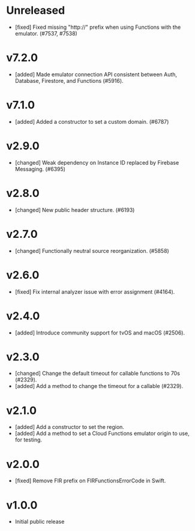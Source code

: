 # Unreleased
- [fixed] Fixed missing "http://" prefix when using Functions with the emulator. (#7537, #7538)

# v7.2.0
- [added] Made emulator connection API consistent between Auth, Database, Firestore, and Functions (#5916).

# v7.1.0
- [added] Added a constructor to set a custom domain. (#6787)

# v2.9.0
- [changed] Weak dependency on Instance ID replaced by Firebase Messaging. (#6395)

# v2.8.0
- [changed] New public header structure. (#6193)

# v2.7.0
- [changed] Functionally neutral source reorganization. (#5858)

# v2.6.0
- [fixed] Fix internal analyzer issue with error assignment (#4164).

# v2.4.0
- [added] Introduce community support for tvOS and macOS (#2506).

# v2.3.0
- [changed] Change the default timeout for callable functions to 70s (#2329).
- [added] Add a method to change the timeout for a callable (#2329).

# v2.1.0
- [added] Add a constructor to set the region.
- [added] Add a method to set a Cloud Functions emulator origin to use, for testing.

# v2.0.0
- [fixed] Remove FIR prefix on FIRFunctionsErrorCode in Swift.

# v1.0.0
- Initial public release
